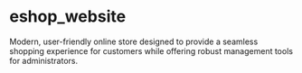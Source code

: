 # eshop_website
Modern, user-friendly online store designed to provide a seamless shopping experience for customers while offering robust management tools for administrators.
